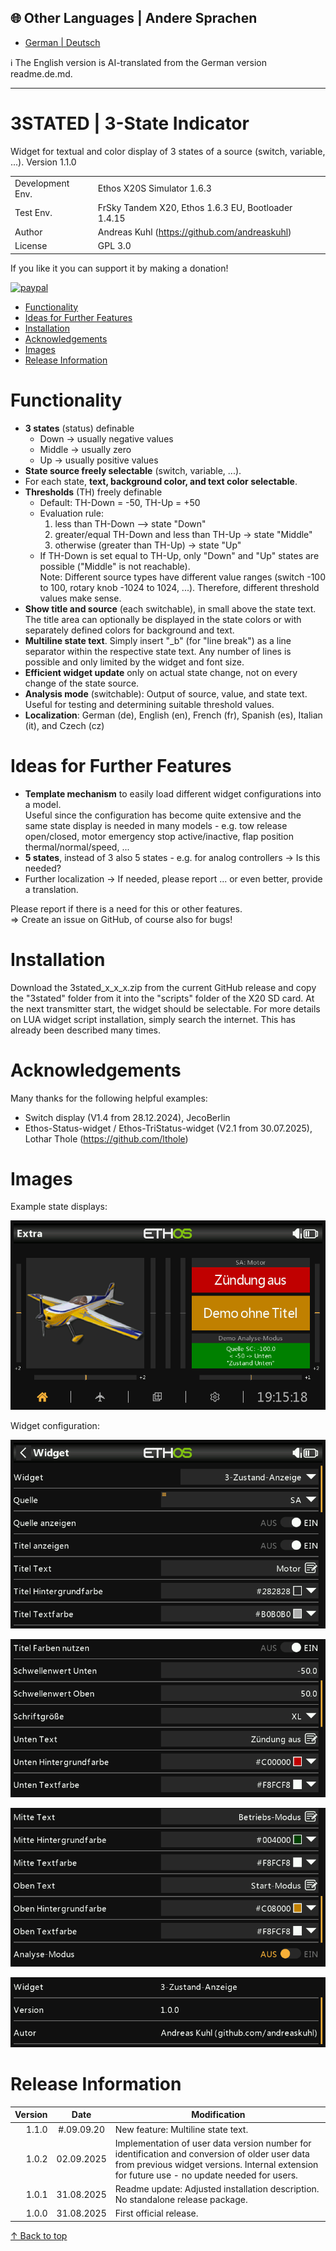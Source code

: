 ## 🌐 Other Languages |  Andere Sprachen 
- [German | Deutsch](readme.de.md)
  
ℹ️ The English version is AI-translated from the German version readme.de.md.
***

<h1 name="top"> 3STATED | 3-State Indicator </h1>
Widget for textual and color display of 3 states of a source (switch, variable, ...).  
Version 1.1.0


|                  |                                                     |
| ---------------- | --------------------------------------------------- |
| Development Env. | Ethos X20S Simulator 1.6.3                          |
| Test Env.        | FrSky Tandem X20, Ethos 1.6.3 EU, Bootloader 1.4.15 |
| Author           | Andreas Kuhl (https://github.com/andreaskuhl)       |
| License          | GPL 3.0                                             |

If you like it you can support it by making a donation!
<p>
  <a href="https://www.paypal.com/donate/?hosted_button_id=JWPUZ76CCV4FU">
      <img src="https://www.paypalobjects.com/en_US/i/btn/btn_donateCC_LG.gif" alt="paypal">
  </a>
</p>

- [Functionality](#functionality)
- [Ideas for Further Features](#ideas-for-further-features)
- [Installation](#installation)
- [Acknowledgements](#acknowledgements)
- [Images](#images)
- [Release Information](#release-information)


# Functionality
  - **3 states** (status) definable
    - Down -> usually negative values
    - Middle -> usually zero
    - Up  -> usually positive values
  - **State source freely selectable** (switch, variable, ...).
  - For each state, **text, background color, and text color selectable**.
  - **Thresholds** (TH) freely definable
      - Default: TH-Down = -50, TH-Up = +50
      - Evaluation rule:
        1. less than TH-Down --> state "Down"
        2. greater/equal TH-Down and less than TH-Up -> state "Middle"
        3. otherwise (greater than TH-Up) -> state "Up"
      - If TH-Down is set equal to TH-Up, only "Down" and "Up" states are possible
        ("Middle" is not reachable).  
      Note: Different source types have different value ranges (switch -100 to 100,
                 rotary knob -1024 to 1024, ...). Therefore, different threshold values make sense.
  - **Show title and source** (each switchable), in small above the state text. The title area can optionally be displayed in the state colors or with separately defined colors for background and text.
  - **Multiline state text**. Simply insert "\_b" (for "line break") as a line separator within the respective state text. Any number of lines is possible and only limited by the widget and font size.
  - **Efficient widget update** only on actual state change, not on every change of the state source.
  - **Analysis mode** (switchable): Output of source, value, and state text. Useful for testing and determining suitable threshold values.
  - **Localization**: German (de), English (en), French (fr), Spanish (es), Italian (it), and Czech (cz)

# Ideas for Further Features
  - **Template mechanism** to easily load different widget configurations into a model.  
  Useful since the configuration has become quite extensive and the same state display is needed in many models - e.g. tow release open/closed, motor emergency stop active/inactive, flap position thermal/normal/speed, ...
  - **5 states**, instead of 3 also 5 states - e.g. for analog controllers -> Is this needed?
  - Further localization -> If needed, please report ... or even better, provide a translation.
  
  Please report if there is a need for this or other features.  
  => Create an issue on GitHub, of course also for bugs!
  
# Installation
Download the 3stated_x_x_x.zip from the current GitHub release and copy the "3stated" folder from it into the "scripts" folder of the X20 SD card.
At the next transmitter start, the widget should be selectable.
For more details on LUA widget script installation, simply search the internet. This has already been described many times.  

# Acknowledgements
Many thanks for the following helpful examples:
  - Switch display (V1.4 from 28.12.2024), JecoBerlin
  - Ethos-Status-widget / Ethos-TriStatus-widget (V2.1 from 30.07.2025), Lothar Thole (https://github.com/lthole)

# Images
Example state displays:

![Example state displays](./images/example.png)

Widget configuration:

![Configuration (Part 1)](./images/configuration_1.png)

![Configuration (Part 2)](./images/configuration_2.png)

![Configuration (Part 3)](./images/configuration_3.png)

![Configuration (Part 4)](./images/configuration_4.png)


# Release Information

| Version |    Date    | Modification                                                                                                                                                                                   |
| ------: | :--------: | ---------------------------------------------------------------------------------------------------------------------------------------------------------------------------------------------- |
|   1.1.0 | #.09.09.20 | New feature: Multiline state text.                                                                                                                                                             |
|   1.0.2 | 02.09.2025 | Implementation of user data version number for identification and conversion of older user data from previous widget versions. Internal extension for future use - no update needed for users. |
|   1.0.1 | 31.08.2025 | Readme update: Adjusted installation description. No standalone release package.                                                                                                               |
|   1.0.0 | 31.08.2025 | First official release.                                                                                                                                                                        |

[↑ Back to top](#top)
